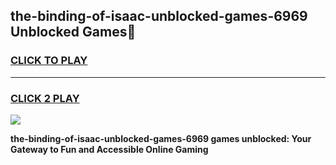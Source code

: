 
## the-binding-of-isaac-unblocked-games-6969 Unblocked Games👋
<h3>
<a href="https://news.freeplayer.one?title=the-binding-of-isaac-unblocked-games-6969&ref=16F">CLICK TO PLAY</a></h3>
<hr>

<h3>
<a href="https://news.freeplayer.one?title=the-binding-of-isaac-unblocked-games-6969&ref=16F">CLICK 2 PLAY</a>
  
</h3>

<a href="https://news.freeplayer.one?title=the-binding-of-isaac-unblocked-games-6969&ref=16F/"><img src="https://clearcache.store/games.png"></a>


**the-binding-of-isaac-unblocked-games-6969 games unblocked: Your Gateway to Fun and Accessible Online Gaming**
